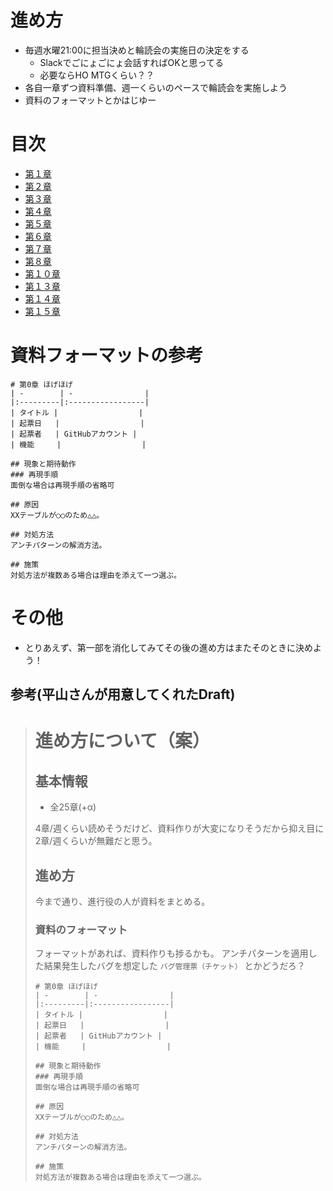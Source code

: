 # 進め方
* 毎週水曜21:00に担当決めと輪読会の実施日の決定をする
  - Slackでごにょごにょ会話すればOKと思ってる
  - 必要ならHO MTGくらい？？
* 各自一章ずつ資料準備、週一くらいのペースで輪読会を実施しよう
* 資料のフォーマットとかはじゆー

# 目次
* [第１章](chapter01.md)
* [第２章](chapter02.md)
* [第３章](chapter03.md)
* [第４章](chapter04.md)
* [第５章](chapter05.md)
* [第６章](chapter06.md)
* [第７章](chapter07.md)
* [第８章](chapter07.md)
* [第１０章](chapter10.md)
* [第１３章](chapter13.md)
* [第１４章](chapter14.md)
* [第１５章](chapter15.md)


# 資料フォーマットの参考
```
# 第0章 ほげほげ
| -        | -                |
|:---------|:-----------------|
| タイトル |                  |
| 起票日   |                  |
| 起票者   | GitHubアカウント |
| 機能     |                  |

## 現象と期待動作
### 再現手順
面倒な場合は再現手順の省略可

## 原因
XXテーブルが○○のため△△。

## 対処方法
アンチパターンの解消方法。

## 施策
対処方法が複数ある場合は理由を添えて一つ選ぶ。
```


# その他
* とりあえず、第一部を消化してみてその後の進め方はまたそのときに決めよう！


## 参考(平山さんが用意してくれたDraft)
> # 進め方について（案）
> ## 基本情報
> + 全25章(+α)
> 
> 4章/週くらい読めそうだけど、資料作りが大変になりそうだから抑え目に2章/週くらいが無難だと思う。
> 
> ## 進め方
> 今まで通り、進行役の人が資料をまとめる。
> 
> ### 資料のフォーマット
> フォーマットがあれば、資料作りも捗るかも。
> アンチパターンを適用した結果発生したバグを想定した `バグ管理票（チケット）` とかどうだろ？
> 
> ```
> # 第0章 ほげほげ
> | -        | -                |
> |:---------|:-----------------|
> | タイトル |                  |
> | 起票日   |                  |
> | 起票者   | GitHubアカウント |
> | 機能     |                  |
> 
> ## 現象と期待動作
> ### 再現手順
> 面倒な場合は再現手順の省略可
> 
> ## 原因
> XXテーブルが○○のため△△。
> 
> ## 対処方法
> アンチパターンの解消方法。
> 
> ## 施策
> 対処方法が複数ある場合は理由を添えて一つ選ぶ。
> ```
